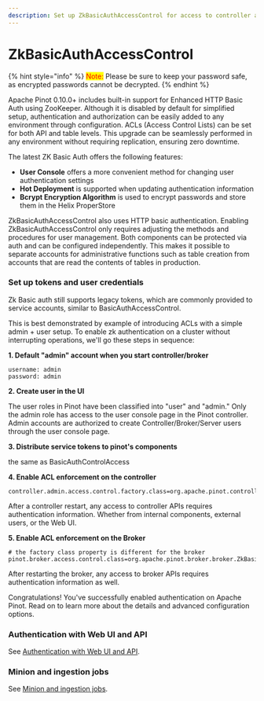 ```yaml
---
description: Set up ZkBasicAuthAccessControl for access to controller and broker
---
```


# ZkBasicAuthAccessControl

{% hint style="info" %}
<mark style="color:red;">Note:</mark> Please be sure to keep your password safe, as encrypted passwords cannot be decrypted.
{% endhint %}

Apache Pinot 0.10.0+ includes built-in support for Enhanced HTTP Basic Auth using ZooKeeper. Although it is disabled by default for simplified setup, authentication and authorization can be easily added to any environment through configuration. ACLs (Access Control Lists) can be set for both API and table levels. This upgrade can be seamlessly performed in any environment without requiring replication, ensuring zero downtime.

The latest ZK Basic Auth offers the following features:

* **User Console** offers a more convenient method for changing user authentication settings
* **Hot Deployment** is supported when updating authentication information
* **Bcrypt Encryption Algorithm** is used to encrypt passwords and store them in the Helix ProperStore

ZkBasicAuthAccessControl also uses HTTP basic authentication. Enabling ZkBasicAuthAccessControl only requires adjusting the methods and procedures for user management. Both components can be protected via auth and can be configured independently. This makes it possible to separate accounts for administrative functions such as table creation from accounts that are read the contents of tables in production.

### Set up tokens and user credentials

Zk Basic auth still supports legacy tokens, which are commonly provided to service accounts, similar to BasicAuthAccessControl.

This is best demonstrated by example of introducing ACLs with a simple admin + user setup. To enable zk authentication on a cluster without interrupting operations, we'll go these steps in sequence:

**1. Default "admin" account when you start controller/broker**

```
username: admin
password: admin
```

**2. Create user in the UI**

The user roles in Pinot have been classified into "user" and "admin." Only the admin role has access to the user console page in the Pinot controller. Admin accounts are authorized to create Controller/Broker/Server users through the user console page.

**3. Distribute service tokens to pinot's components**

the same as BasicAuthControlAccess

**4. Enable ACL enforcement on the controller**

```
controller.admin.access.control.factory.class=org.apache.pinot.controller.api.access.ZkBasicAuthAccessControlFactory
```

After a controller restart, any access to controller APIs requires authentication information. Whether from internal components, external users, or the Web UI.

**5. Enable ACL enforcement on the Broker**

```
# the factory class property is different for the broker
pinot.broker.access.control.class=org.apache.pinot.broker.broker.ZkBasicAuthAccessControlFactory
```

After restarting the broker, any access to broker APIs requires authentication information as well.

Congratulations! You've successfully enabled authentication on Apache Pinot. Read on to learn more about the details and advanced configuration options.

### Authentication with Web UI and API

See [Authentication with Web UI and API](basic-auth-access-control.md#authentication-with-web-ui-and-api).

### Minion and ingestion jobs

See [Minion and ingestion jobs](basic-auth-access-control.md#minion-and-ingestion-jobs).